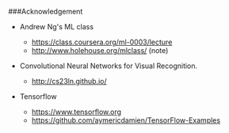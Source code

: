 ###Acknowledgement

* Andrew Ng's ML class
  - https://class.coursera.org/ml-0003/lecture
  - http://www.holehouse.org/mlclass/ (note)

* Convolutional Neural Networks for Visual Recognition.
  - http://cs23ln.github.io/

* Tensorflow
  - https://www.tensorflow.org
  - https://github.com/aymericdamien/TensorFlow-Examples
